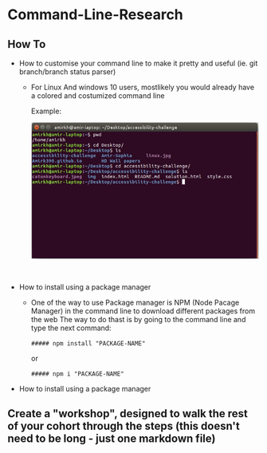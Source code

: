 # Command-Line-Research

## How To
+ How to customise your command line to make it pretty and useful (ie. git branch/branch status parser)

     + For Linux And windows 10 users, mostlikely you would already have a colored and costumized command line

       Example:

       ![linux](https://github.com/Amirk390/Command-Line-Research/blob/master/linux.jpg)

  
+ How to install using a package manager

  + One of the way to use Package manager is NPM (Node Pacage Manager) in the command line to download different packages from the web
    The way to do thast is by going to the command line and type the next command: 
    
        ##### npm install "PACKAGE-NAME"

     or    

        ##### npm i "PACKAGE-NAME"
  
+ How to install using a package manager

##
## Create a "workshop", designed to walk the rest of your cohort through the steps (this doesn't need to be long - just one markdown file)
